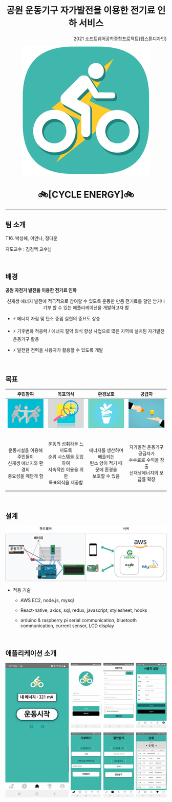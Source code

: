 

<h1 align="center"> 공원 운동기구 자가발전을 이용한 전기료 인하 서비스 </h1>

<p align="right"> 2021 소프트웨어공학종합프로젝트(캡스톤디자인) </p>



<p align="center">
  

  
  <img src="/설계자료/images/logo.png">
  

            
</p>


<h1 align="center"> 🚲[CYCLE ENERGY]🚲 </h1>

---


## 팀 소개

T16. 박성혜, 이안나, 정다운

지도교수 : 김경백 교수님

<br/>



## 배경

<b> 공원 자전거 발전을 이용한 전기료 인하 </b>

<p align="center"> 신재생 에너지 발전에 적극적으로 참여할 수 있도록 운동한 만큼 전기료를 할인 받거나 기부 할 수 있는 애플리케이션을 개발하고자 함 </p>

 - ⚡ 에너지 자립 및 탄소 중립 실현의 중요도 상승 

 - ⚡ 기후변화 적응력 / 에너지 절약 의식 향상 사업으로 많은 지역에 설치된 자가발전 운동기구 활용

 - ⚡ 발전한 전력을 사용자가 활용할 수 있도록 개발


<br/>



## 목표


  
| <b>주민참여</b> | <b>목표의식</b> | <b>환경보호</b> | <b>공급자</b> |
|---|---|---|---|
| <img src="/설계자료/images/목표1.png"> | <img src="/설계자료/images/목표2.png"> | <img src="/설계자료/images/목표3.png"> | <img src="/설계자료/images/목표4.png">
| <br/> <p align="center"> 운동시설을 이용해 주민들이 <br/> 신재생 에너지와 환경의 <br/> 중요성을 깨닫게 함 </p>| <br/> <p align="center"> 운동의 성취감을 느끼도록 <br/> 순위 시스템을 도입하여 <br/> 지속적인 이용을 위한<br/>목표의식을 제공함 </p> | <br/> <p align="center"> 에너지를 생산하며 배출되는 <br/> 탄소 양이 적기 때문에 환경을 <br/> 보호할 수 있음 </p> | <br/> <p align="center"> 자가발전 운동기구 공급자가<br/>수수료로 수익을 창출<br/>신재생에너지의 보급률 확장 </p>



<br/>



## 설계


<img src="/설계자료/images/설계도.png">

 - 적용 기술

    - AWS EC2, node.js, mysql

    - React-native, axios, sql, redux, javascript, stylesheet, hooks

    - arduino & raspberry pi serial communication, bluetooth communication, current sensor, LCD display


<br/>



## 애플리케이션 소개

<img src="/설계자료/images/app.png">


